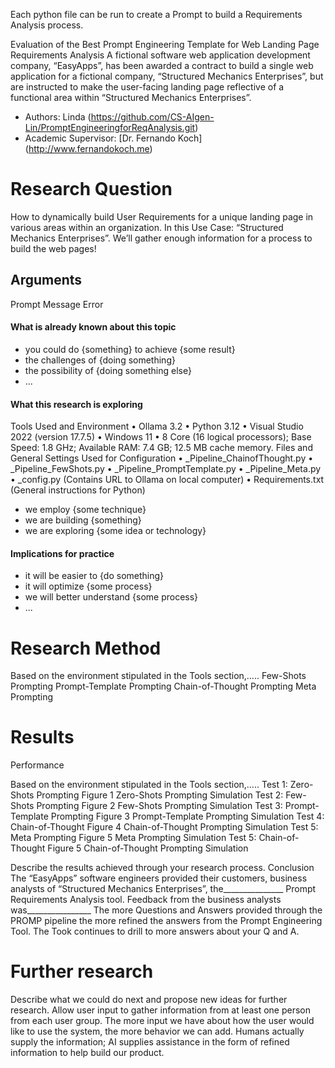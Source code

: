 Each python file can be run to create a Prompt to build a Requirements Analysis process.
 
Evaluation of the Best Prompt Engineering Template for Web Landing Page Requirements Analysis
A fictional software web application development company, “EasyApps”, has been awarded a contract to build a single web application for a fictional company, “Structured Mechanics Enterprises”,  but are instructed to make the user-facing landing page reflective of a functional area within “Structured Mechanics Enterprises”.
* Authors: Linda (https://github.com/CS-AIgen-Lin/PromptEngineeringforReqAnalysis.git)
* Academic Supervisor: [Dr. Fernando Koch] (http://www.fernandokoch.me)

# Research Question 
How to dynamically build User Requirements for a unique landing page in various areas within an organization. In this Use Case: “Structured Mechanics Enterprises”.
We’ll gather enough information for a process to build the web pages!
## Arguments
Prompt
Message
Error

#### What is already known about this topic

* you could do {something} to achieve {some result}
* the challenges of {doing something}
* the possibility of {doing something else}
* ...

#### What this research is exploring

Tools Used and Environment
•	Ollama 3.2
•	Python 3.12
•	Visual Studio 2022 (version 17.7.5)
•	Windows 11
•	8 Core (16 logical processors); Base Speed: 1.8 GHz; Available RAM: 7.4 GB; 12.5 MB cache memory.
Files and General Settings Used for Configuration
•	_Pipeline_ChainofThought.py 
•	_Pipeline_FewShots.py
•	_Pipeline_PromptTemplate.py
•	_Pipeline_Meta.py
•	_config.py (Contains URL to Ollama on local computer)
•	Requirements.txt (General instructions for Python)

* we employ {some technique}
* we are building {something}
* we are exploring {some idea or technology}

#### Implications for practice


* it will be easier to {do something}
* it will optimize {some process}
* we will better understand {some process}
* ...

# Research Method
Based on the environment stipulated in the Tools section,…..
Few-Shots Prompting
Prompt-Template Prompting
Chain-of-Thought Prompting
Meta Prompting

# Results

Performance

Based on the environment stipulated in the Tools section,…..
Test 1: Zero-Shots Prompting
Figure 1
Zero-Shots Prompting Simulation
Test 2: Few-Shots Prompting
Figure 2
Few-Shots Prompting Simulation 
Test 3: Prompt-Template Prompting
Figure 3
Prompt-Template Prompting Simulation
 Test 4: Chain-of-Thought
Figure 4
Chain-of-Thought Prompting Simulation
Test 5: Meta Prompting
Figure 5
Meta Prompting Simulation
Test 5: Chain-of-Thought
Figure 5
Chain-of-Thought Prompting Simulation

Describe the results achieved through your research process.
Conclusion
The “EasyApps” software engineers provided their customers,  business analysts of “Structured Mechanics Enterprises”,  the_______________ Prompt Requirements Analysis tool.
Feedback from the business analysts was________________
The more Questions and Answers provided through the PROMP pipeline the more refined the answers from the Prompt Engineering Tool. The Took continues to drill to more answers about your Q and A.

# Further research

Describe what we could do next and propose new ideas for further research.
Allow user input to gather information from at least one person from each user group. The more input we have about how the user would like to use the system, the more behavior we can add. Humans actually supply the information; AI supplies assistance in the form of refined information to help build our product.
